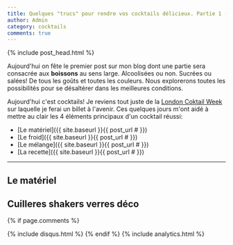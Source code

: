 ```yaml
---
title: Quelques "trucs" pour rendre vos cocktails délicieux. Partie 1 - Le matériel
author: Admin
category: cocktails
comments: true
---
```


{% include post_head.html %}

Aujourd'hui on fête le premier post sur mon blog dont une partie sera consacrée aux **boissons** au sens large. Alcoolisées ou non. Sucrées ou salées! De tous les goûts et toutes les couleurs. Nous explorerons toutes les possibilités pour se désaltérer dans les meilleures conditions.

Aujourd'hui c'est cocktails! Je reviens tout juste de la [London Coktail Week](https://drinkup.london/cocktailweek/) sur laquelle je ferai un billet à l'avenir. Ces quelques jours m'ont aidé à mettre au clair les 4 éléments principaux d'un cocktail réussi:

- [Le matériel]({{ site.baseurl }}{{ post_url # }})
- [Le froid]({{ site.baseurl }}{{ post_url # }})
- [Le mélange]({{ site.baseurl }}{{ post_url # }})
- [La recette]({{ site.baseurl }}{{ post_url # }})

---

## [](#le-materiel)Le matériel
Cuilleres shakers verres déco
---


{% if page.comments %}
<a href="http://{{site.url}}{{page.url}}#disqus_thread"
   data-disqus-identifier="{{page.url}}"></a>
<div id="disqus_thread"></div>
{% include disqus.html %}
{% endif %}
{% include analytics.html %}

